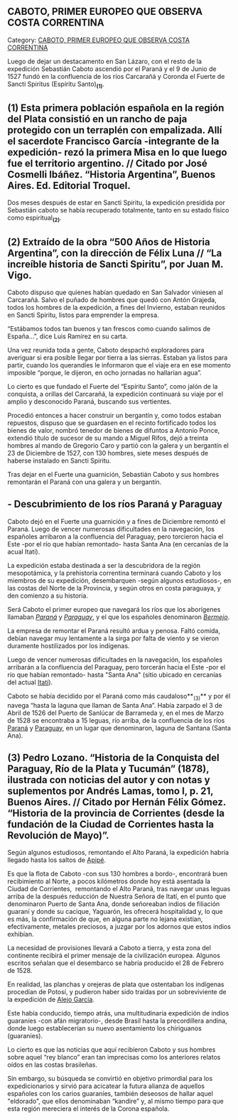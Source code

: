 ## CABOTO, PRIMER EUROPEO QUE OBSERVA COSTA CORRENTINA

Category: [CABOTO, PRIMER EUROPEO QUE OBSERVA COSTA CORRENTINA](http://descubrircorrientes.com.ar/2012/index.php/3136-historia-desde-el-origen-hasta-1814/tierra-argentina-1492-1588/caboto-primer-europeo-que-observa-costa-correntina)

Luego de dejar un destacamento en San Lázaro, con el resto de la expedición Sebastián Caboto ascendió por el Paraná y el 9 de Junio de 1527 fundó en la confluencia de los ríos Carcarañá y Coronda el Fuerte de Sancti Spiritus (Espíritu Santo)<sub><strong>(1)</strong></sub>.

## **(1)** Esta primera población española en la región del Plata consistió en un rancho de paja protegido con un terraplén con empalizada. Allí el sacerdote Francisco García -integrante de la expedición- rezó la primera Misa en lo que luego fue el territorio argentino. // Citado por José Cosmelli Ibáñez. “Historia Argentina”, Buenos Aires. Ed. Editorial Troquel.

Dos meses después de estar en Sancti Spiritu, la expedición presidida por Sebastián caboto se había recuperado totalmente, tanto en su estado físico como espiritual<sub><strong>(2)</strong></sub>.

## **(2)** Extraído de la obra “500 Años de Historia Argentina”, con la dirección de Félix Luna // “La increíble historia de Sancti Spiritu”, por Juan M. Vigo.

Caboto dispuso que quienes habían quedado en San Salvador viniesen al Carcarañá. Salvo el puñado de hombres que quedó con Antón Grajeda, todos los hombres de la expedición, a fines del Invierno, estaban reunidos en Sancti Spiritu, listos para emprender la empresa.

“Estábamos todos tan buenos y tan frescos como cuando salimos de España...”, dice Luis Ramírez en su carta.

Una vez reunida toda a gente, Caboto despachó exploradores para averiguar si era posible llegar por tierra a las sierras. Estaban ya listos para partir, cuando los querandíes le informaron que el viaje era en ese momento imposible “porque, le dijeron, en ocho jornadas no hallarían agua”.

Lo cierto es que fundado el Fuerte del “Espíritu Santo”, como jalón de la conquista, a orillas del Carcarañá, la expedición continuará su viaje por el amplio y desconocido Paraná, buscando sus vertientes.

Procedió entonces a hacer construir un bergantín y, como todos estaban repuestos, dispuso que se guardasen en el recinto fortificado todos los bienes de valor, nombró tenedor de bienes de difuntos a Antonio Ponce, extendió título de sucesor de su mando a Miguel Rifos, dejó a treinta hombres al mando de Gregorio Caro y partió con la galera y un bergantín el 23 de Diciembre de 1527, con 130 hombres, siete meses después de haberse instalado en Sancti Spiritu.

Tras dejar en el Fuerte una guarnición, Sebastián Caboto y sus hombres remontarán el Paraná con una galera y un bergantín.

## **\- Descubrimiento de los ríos Paraná y Paraguay**

Caboto dejó en el Fuerte una guarnición y a fines de Diciembre remontó el Paraná. Luego de vencer numerosas dificultades en la navegación, los españoles arribaron a la confluencia del Paraguay, pero torcieron hacia el Este -por el río que habían remontado- hasta Santa Ana (en cercanías de la acual Itatí).

La expedición estaba destinada a ser la descubridora de la región mesopotámica, y la prehistoria correntina terminará cuando Caboto y los miembros de su expedición, desembarquen -según algunos estudiosos-, en las costas del Norte de la Provincia, y según otros en costa paraguaya, y den comienzo a su historia.

Será Caboto el primer europeo que navegará los ríos que los aborígenes llamaban [_Paraná_](http://descubrircorrientes.com.ar/2012/index.php/3136-historia-desde-el-origen-hasta-1814/tierra-argentina-1492-1588/index.php?option=com_content&view=article&id=618:parana&catid=1051:parana&Itemid=520) y [_Paraguay_](http://descubrircorrientes.com.ar/2012/index.php/3136-historia-desde-el-origen-hasta-1814/tierra-argentina-1492-1588/index.php?option=com_content&view=article&id=619:paraguay&catid=1052:paraguay&Itemid=520), y el que los españoles denominaron [_Bermejo_](http://descubrircorrientes.com.ar/2012/index.php/3136-historia-desde-el-origen-hasta-1814/tierra-argentina-1492-1588/index.php?option=com_content&view=article&id=620:bermejo&catid=1053:bermejo&Itemid=520).

La empresa de remontar el Paraná resultó ardua y penosa. Faltó comida, debían navegar muy lentamente a la sirga por falta de viento y se vieron duramente hostilizados por los indígenas.

Luego de vencer numerosas dificultades en la navegación, los españoles arribarán a la confluencia del Paraguay, pero torcerán hacia el Este -por el río que habían remontado- hasta "Santa Ana" (sitio ubicado en cercanías del actual [Itatí](http://descubrircorrientes.com.ar/2012/index.php/3136-historia-desde-el-origen-hasta-1814/tierra-argentina-1492-1588/index.php?option=com_content&view=article&id=622:itati&catid=1055:itati&Itemid=520)).

Caboto se había decidido por el Paraná como más caudaloso**<sub>(3)</sub>** y por él navega “hasta la laguna que llaman de Santa Ana”. Había zarpado el 3 de Abril de 1526 del Puerto de Sanlúcar de Barrameda y, en el mes de Marzo de 1528 se encontraba a 15 leguas, río arriba, de la confluencia de los ríos [Paraná](http://descubrircorrientes.com.ar/2012/index.php/3136-historia-desde-el-origen-hasta-1814/tierra-argentina-1492-1588/index.php?option=com_content&view=article&id=618:parana&catid=1051:parana&Itemid=520) y [Paraguay](http://descubrircorrientes.com.ar/2012/index.php/3136-historia-desde-el-origen-hasta-1814/tierra-argentina-1492-1588/index.php?option=com_content&view=article&id=619:paraguay&catid=1052:paraguay&Itemid=520), en un lugar que denominaron, laguna de Santana (Santa Ana).

## **(3)** Pedro Lozano. “Historia de la Conquista del Paraguay, Río de la Plata y Tucumán” (1878), ilustrada con noticias del autor y con notas y suplementos por Andrés Lamas, tomo I, p. 21, Buenos Aires. // Citado por Hernán Félix Gómez. “Historia de la provincia de Corrientes (desde la fundación de la Ciudad de Corrientes hasta la Revolución de Mayo)”.

Según algunos estudiosos, remontando el Alto Paraná, la expedición habría llegado hasta los saltos de [Apipé](http://descubrircorrientes.com.ar/2012/index.php/3136-historia-desde-el-origen-hasta-1814/tierra-argentina-1492-1588/index.php?option=com_content&view=category&id=1310&Itemid=520).

Es que la flota de Caboto -con sus 130 hombres a bordo-, encontrará buen recibimiento al Norte, a pocos kilómetros donde hoy está asentada la Ciudad de Corrientes,  remontando el Alto Paraná, tras navegar unas leguas arriba de la después reducción de Nuestra Señora de Itatí, en el punto que denominaron Puerto de Santa Ana, donde señoreaban indios de filiación guaraní y donde su cacique, Yaguarón, les ofrecerá hospitalidad y, lo que es más, la confirmación de que, en alguna parte no lejana existían, efectivamente, metales preciosos, a juzgar por los adornos que estos indios exhibían.

La necesidad de provisiones llevará a Caboto a tierra, y esta zona del continente recibirá el primer mensaje de la civilización europea. Algunos escritos señalan que el desembarco se habría producido el 28 de Febrero de 1528.

En realidad, las planchas y orejeras de plata que ostentaban los indígenas procedían de Potosí, y pudieron haber sido traídas por un sobreviviente de la expedición de [Alejo García](http://descubrircorrientes.com.ar/2012/index.php/3136-historia-desde-el-origen-hasta-1814/tierra-argentina-1492-1588/index.php?option=com_content&view=category&id=2483&Itemid=477).

Este había conducido, tiempo atrás, una multitudinaria expedición de indios guaraníes -con afán migratorio-, desde Brasil hasta la precordillera andina, donde luego establecerían su nuevo asentamiento los chiriguanos (guaraníes).

Lo cierto es que las noticias que aquí recibieron Caboto y sus hombres sobre aquel “rey blanco” eran tan imprecisas como los anteriores relatos oídos en las costas brasileñas.

Sin embargo, su búsqueda se convirtió en objetivo primordial para los expedicionarios y sirvió para acicatear la futura alianza de aquellos españoles con los carios guaraníes, también deseosos de hallar aquel "eldorado", que ellos denominaban “kandire” y, al mismo tiempo para que esta región mereciera el interés de la Corona española.